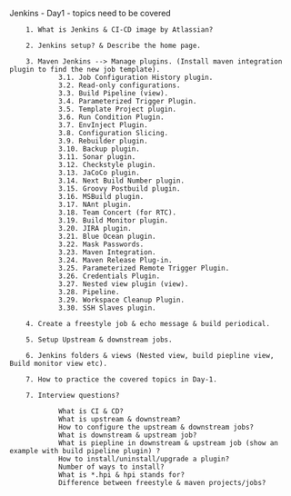 Jenkins - Day1 - topics need to be covered

        1. What is Jenkins & CI-CD image by Atlassian?

        2. Jenkins setup? & Describe the home page.
        
        3. Maven Jenkins --> Manage plugins. (Install maven integration plugin to find the new job template).
                3.1. Job Configuration History plugin.
                3.2. Read-only configurations.
                3.3. Build Pipeline (view).
                3.4. Parameterized Trigger Plugin.
                3.5. Template Project plugin.
                3.6. Run Condition Plugin.
                3.7. EnvInject Plugin.
                3.8. Configuration Slicing.
                3.9. Rebuilder plugin.
                3.10. Backup plugin.
                3.11. Sonar plugin.
                3.12. Checkstyle plugin.
                3.13. JaCoCo plugin.
                3.14. Next Build Number plugin.
                3.15. Groovy Postbuild plugin.
                3.16. MSBuild plugin.
                3.17. NAnt plugin.
                3.18. Team Concert (for RTC).
                3.19. Build Monitor plugin.
                3.20. JIRA plugin.
                3.21. Blue Ocean plugin.
                3.22. Mask Passwords.
                3.23. Maven Integration.
                3.24. Maven Release Plug-in.
                3.25. Parameterized Remote Trigger Plugin.
                3.26. Credentials Plugin.
                3.27. Nested view plugin (view).
                3.28. Pipeline.
                3.29. Workspace Cleanup Plugin.
                3.30. SSH Slaves plugin.
        
        4. Create a freestyle job & echo message & build periodical.
        
        5. Setup Upstream & downstream jobs. 
        
        6. Jenkins folders & views (Nested view, build piepline view, Build monitor view etc).

        7. How to practice the covered topics in Day-1.
        
        7. Interview questions?
        
                What is CI & CD?
                What is upstream & downstream?
                How to configure the upstream & downstream jobs?
                What is downstream & upstream job?
                What is piepline in downstream & upstream job (show an example with build pipeline plugin) ?
                How to install/uninstall/upgrade a plugin?
                Number of ways to install?
                What is *.hpi & hpi stands for?
                Difference between freestyle & maven projects/jobs?
                
        
        
